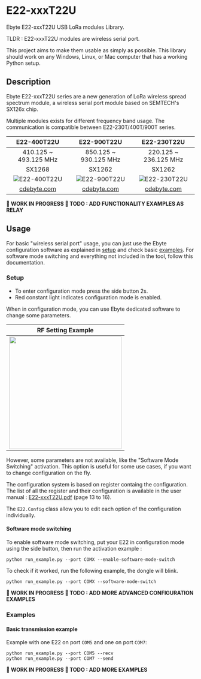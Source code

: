 # E22-xxxT22U
Ebyte E22-xxxT22U USB LoRa modules Library.

TLDR : E22-xxxT22U modules are wireless serial port.

This project aims to make them usable as simply as possible.
This library should work on any Windows, Linux, or Mac computer that has a
working Python setup.

## Description

Ebyte E22-xxxT22U series are a new generation of LoRa wireless spread spectrum
module, a wireless serial port module based on SEMTECH's SX126x chip.

Multiple modules exists for different frequency band usage.
The communication is compatible between E22-230T/400T/900T series.

| E22-400T22U | E22-900T22U | E22-230T22U |
|:-----------:|:-----------:|:-----------:|
| 410.125 ~ 493.125 MHz | 850.125 ~ 930.125 MHz | 220.125 ~ 236.125 MHz |
| SX1268 | SX1262 | SX1262 |
| ![E22-400T22U](https://www.cdebyte.com/Uploadfiles/Picture/2023-2-17/20232171442365934.jpg) | ![E22-900T22U](https://www.cdebyte.com/Uploadfiles/Picture/2023-2-17/2023217156464860.jpg) | ![E22-230T22U](https://www.cdebyte.com/Uploadfiles/Picture/2023-2-17/20232171353438381.jpg) |
| [cdebyte.com](https://www.cdebyte.com/products/E22-400T22U) | [cdebyte.com](https://www.cdebyte.com/products/E22-900T22U) | [cdebyte.com](https://www.cdebyte.com/products/E22-230T22U) |

**🚧 WORK IN PROGRESS 🚧 TODO : ADD FUNCTIONALITY EXAMPLES AS RELAY**

## Usage
For basic "wireless serial port" usage, you can just use the Ebyte configuration
software as explained in [setup](#setup) and check basic [examples](#examples).
For software mode switching and everything not included in the tool, follow this
documentation.

### Setup
* To enter configuration mode press the side button 2s.
* Red constant light indicates configuration mode is enabled.

When in configuration mode, you can use Ebyte dedicated software to change some
parameters.

| RF Setting Example |
|:------------------:|
| <img src="https://github.com/Cyril-Meyer/E22-xxxT22U/assets/69190238/2f609a8c-fad1-4d18-ad86-d189e891e8d4" width="300"/> |

However, some parameters are not available, like the "Software Mode Switching"
activation.
This option is useful for some use cases, if you want to change configuration
on the fly.

The configuration system is based on register containg the configuration.
The list of all the register and their configuration is available in the
user manual : [E22-xxxT22U.pdf](docs/E22-xxxT22U_UserManual.pdf) (page 13 to 16).

The `E22.Config` class allow you to edit each option of the configuration
individually.

#### Software mode switching
To enable software mode switching, put your E22 in configuration mode using the
side button, then run the activation example :
```
python run_example.py --port COMX --enable-software-mode-switch
```
To check if it worked, run the following example, the dongle will blink.
```
python run_example.py --port COMX --software-mode-switch
```

**🚧 WORK IN PROGRESS 🚧 TODO : ADD MORE ADVANCED CONFIGURATION EXAMPLES**

### Examples

#### Basic transmission example
Example with one E22 on port `COM5` and one on port `COM7`:
```
python run_example.py --port COM5 --recv
python run_example.py --port COM7 --send
```

**🚧 WORK IN PROGRESS 🚧 TODO : ADD MORE EXAMPLES**
